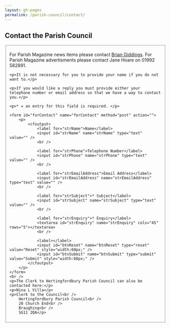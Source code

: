 ```yaml
---
layout: gh-pages
permalink: /parish-council/contact/
---
```


<h2>Contact the Parish Council</h2>

<fieldset>
	<p>For Parish Magazine news items please contact <a href="mailto:brian51giddings@googlemail.com">Brian Giddings</a>. For Parish Magazine advertisments please contact Jane Hoare on 01992 582891.</p>

	<p>It is not necessary for you to provide your name if you do not want to.</p>

	<p>If you would like a reply you must provide either your telephone number or email address so that we have a way to contact you.</p>

	<p>* = an entry for this field is required. </p>

	<form id="forContact" name="forContact" method="post" action="">
		<p>
			<cfoutput>
				<label for="strName">Name</label>
				<input id="strName" name="strName" type="text" value="" />
				<br />

				<label for="strPhone">Telephone Number</label>
				<input id="strPhone" name="strPhone" type="text" value="" />
				<br />

				<label for="strEmailAddress">Email Address</label>
				<input id="strEmailAddress" name="strEmailAddress" type="text" value="" />
				<br />

				<label for="strSubject">* Subject</label>
				<input id="strSubject" name="strSubject" type="text" value="" />
				<br />

				<label for="strEnquiry">* Enquiry</label>
				<textarea id="strEnquiry" name="strEnquiry" cols="45" rows="5"></textarea>
				<br />

				<label></label>
				<input id="btnReset" name="btnReset" type="reset" value="Reset" style="width:60px;" />
				<input id="btnSubmit" name="btnSubmit" type="submit" value="Submit" style="width:60px;" />
			</cfoutput>
		</p>
	</form>
	<br />
	<p>The Clerk to Hertingfordbury Parish Council can also be contacted here:</p>
	<p>Nina L Villa</p>
	<p>Clerk to the Council<br />
		Hertingfordbury Parish Council<br />
		20 Church End<br />
		Braughing<br />
		SG11 2QA</p>
</fieldset>